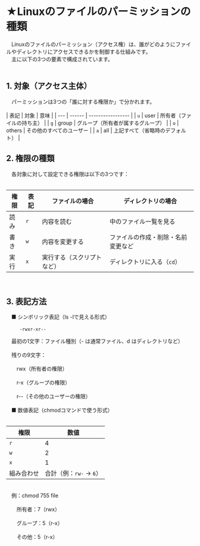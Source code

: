 # ★Linuxのファイルのパーミッションの種類
　Linuxのファイルのパーミッション（アクセス権）は、誰がどのようにファイルやディレクトリにアクセスできるかを制御する仕組みです。<br>
　主に以下の3つの要素で構成されています。<br>
<br>
## 1. 対象（アクセス主体）
　パーミッションは3つの「誰に対する権限か」で分かれます。<br>
<br>
 | 表記  | 対象     | 意味                |
| --- | ------ | ----------------- |
| `u` | user   | 所有者（ファイルの持ち主）     |
| `g` | group  | グループ（所有者が属するグループ） |
| `o` | others | その他のすべてのユーザー      |
| `a` | all    | 上記すべて（省略時のデフォルト）  |
<br>
## 2. 権限の種類
　各対象に対して設定できる権限は以下の3つです：<br>
<br>

| 権限 | 表記  | ファイルの場合       | ディレクトリの場合         |
| -- | --- | ------------- | ----------------- |
| 読み | `r` | 内容を読む         | 中のファイル一覧を見る       |
| 書き | `w` | 内容を変更する       | ファイルの作成・削除・名前変更など |
| 実行 | `x` | 実行する（スクリプトなど） | ディレクトリに入る（`cd`）   |
<br>

## 3. 表記方法
　■ シンボリック表記（ls -lで見える形式）<br>
 ```
　　　-rwxr-xr--
```
　最初の1文字：ファイル種別（- は通常ファイル、d はディレクトリなど）<br>
<br>
　残りの9文字：<br>
<br>
　　rwx（所有者の権限）<br>
<br>
　　r-x（グループの権限）<br>
<br>
　　r--（その他のユーザーの権限）<br>
<br>
　■ 数値表記（chmodコマンドで使う形式）<br>
<br>

| 権限    | 数値                |
| ----- | ----------------- |
| `r`   | 4                 |
| `w`   | 2                 |
| `x`   | 1                 |
| 組み合わせ | 合計（例：`rw-` → `6`） |

<br>
　例：chmod 755 file<br>
<br>
　　所有者：7（rwx）<br>
<br>
　　グループ：5（r-x）<br>
<br>
　　その他：5（r-x）<br>
